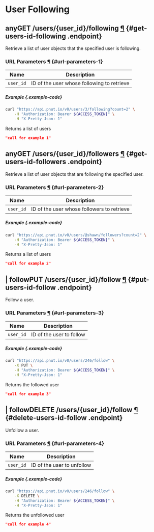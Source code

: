 # User Following


## <span class="endpoint-meta"><i class="fas fa-lock"></i> any</span><span class="method method-get">GET</span> /users/<span class="call-param">{user_id}</span>/following [&para;](#get-users-id-following) {#get-users-id-following .endpoint}

Retrieve a list of user objects that the specified user is following.

### URL Parameters [&para;](#url-parameters-1) {#url-parameters-1}

Name|Description
-|-
`user_id`|ID of the user whose following to retrieve

##### Example {.example-code}

```bash
curl "https://api.pnut.io/v0/users/3/following?count=2" \
    -H "Authorization: Bearer ${ACCESS_TOKEN}" \
    -H "X-Pretty-Json: 1"
```

Returns a list of users

```json
"call for example 1"
```


## <span class="endpoint-meta"><i class="fas fa-lock"></i> any</span><span class="method method-get">GET</span> /users/<span class="call-param">{user_id}</span>/followers [&para;](#get-users-id-followers) {#get-users-id-followers .endpoint}

Retrieve a list of user objects that are following the specified user.

### URL Parameters [&para;](#url-parameters-2) {#url-parameters-2}

Name|Description
-|-
`user_id`|ID of the user whose followers to retrieve


##### Example {.example-code}

```bash
curl "https://api.pnut.io/v0/users/@shawn/followers?count=2" \
    -H "Authorization: Bearer ${ACCESS_TOKEN}" \
    -H "X-Pretty-Json: 1"
```

Returns a list of users

```json
"call for example 2"
```


## <span class="endpoint-meta"><i class="fas fa-lock"></i> | <i class="fas fa-user"></i> follow</span><span class="method method-put">PUT</span> /users/<span class="call-param">{user_id}</span>/follow [&para;](#put-users-id-follow) {#put-users-id-follow .endpoint}

Follow a user.

### URL Parameters [&para;](#url-parameters-3) {#url-parameters-3}

Name|Description
-|-
`user_id`|ID of the user to follow


##### Example {.example-code}

```bash
curl "https://api.pnut.io/v0/users/246/follow" \
    -X PUT \
    -H "Authorization: Bearer ${ACCESS_TOKEN}" \
    -H "X-Pretty-Json: 1"
```

Returns the followed user

```json
"call for example 3"
```


## <span class="endpoint-meta"><i class="fas fa-lock"></i> | <i class="fas fa-user"></i> follow</span><span class="method method-delete">DELETE</span> /users/<span class="call-param">{user_id}</span>/follow [&para;](#delete-users-id-follow) {#delete-users-id-follow .endpoint}

Unfollow a user.

### URL Parameters [&para;](#url-parameters-4) {#url-parameters-4}

Name|Description
-|-
`user_id`|ID of the user to unfollow

##### Example {.example-code}

```bash
curl "https://api.pnut.io/v0/users/246/follow" \
    -X DELETE \
    -H "Authorization: Bearer ${ACCESS_TOKEN}" \
    -H "X-Pretty-Json: 1"
```

Returns the unfollowed user

```json
"call for example 4"
```